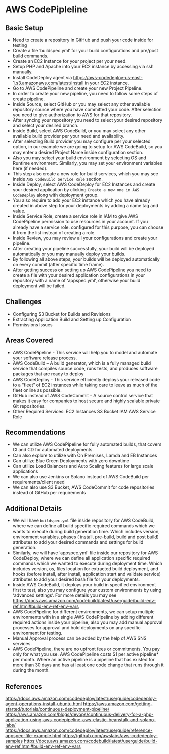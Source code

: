 # AWS CodePipleline 


## Basic Setup
- Need to create a repository in GitHub and push your code inside for testing
- Create a file ‘buildspec.yml’ for your build configurations and pre/post build commands.
- Create an EC2 Instance for your project per your need.
- Setup PHP and Apache into your EC2 instance by accessing via ssh manually.
- Install CodeDeploy agent via https://aws-codedeploy-us-east-1.s3.amazonaws.com/latest/install in your EC2 instance.
- Go to AWS CodePipeline and create your new Project Pipeline.
- In order to create your new pipeline, you need to follow some steps of create pipeline.
- Inside Source, select GitHub or you may select any other available repository source where you have committed your code. After selection you need to give authorization to AWS for that repository.
- After syncing your repository you need to select your desired repository and select your desired branch.
- Inside Build, select AWS CodeBuild, or you may select any other available build provider per your need and availability.
- After selecting Build provider you may configure per your selected option, in our example we are going to setup for AWS CodeBuild, so you may enter a desired Project Name inside configuration section.
- Also you may select your build environment by selecting OS and Runtime environment. Similarly, you may set your environment variables here (if needed).
- This step also create a new role for build services, which you may see inside `AWS CodeBuild Service Role` section.
- Inside Deploy, select AWS CodeDeploy for EC2 Instances and create your desired application by clicking `Create a new one in AWS CodeDeploy` along with deployment group.
- You also require to add your EC2 instance which you have already created in above step for your deployments by adding a name tag and value.
- Inside Service Role, create a service role in IAM to give AWS CodePipeline permission to use resources in your account. If you already have a service role. configured for this purpose, you can choose it from the list instead of creating a role.
- Inside Review, you may review all your configurations and create your pipeline.
- After creating your pipeline successfully, your build will be deployed automatically or you may manually deploy your builds.
- By following all above steps, your builds will be deployed automatically on every commit (after specific time frame).
- After getting success on setting up AWS CodePipeline you need to create a file with your desired application configurations in your repository with a name of ‘appspec.yml’, otherwise your build deployment will be failed.

## Challenges
- Configuring S3 Bucket for Builds and Revisions
- Extracting Application Build and Setting up Configuration
- Permissions Issues

## Areas Covered
- AWS CodePipeline - This service will help you to model and automate your software release process.
- AWS CodeBuild – A build generator, which is a fully managed build service that compiles source code, runs tests, and produces software packages that are ready to deploy
- AWS CodeDeploy - This service efficiently deploys your released code to a “fleet” of EC2 instances while taking care to leave as much of the fleet online as possible. 
- GitHub instead of AWS CodeCommit -  A source control service that makes it easy for companies to host secure and highly scalable private Git repositories.
- Other Required Services:
	EC2 Instances
	S3 Bucket
	IAM
	AWS Service Role

## Recommendations
- We can utilize AWS CodePipeline for fully automated builds, that covers CI and CD for automated deployments.
- Can also explore to utilize with On Premises, Lamda and EB Instances
- Can utilize Blue Green Deployments with zero downtime
- Can utilize Load Balancers and Auto Scaling features for large scale applications
- We can also use Jenkins or Solano instead of AWS CodeBuild per requirements/client need
- We can also use S3 Bucket, AWS CodeCommit for code repositories instead of GitHub per requirements

## Additional Details
- We will have `buildspec.yml` file inside repository for AWS CodeBuild, where we can define all build specific required commands which we wants to execute during build generation time. Which includes version, environment variables, phases ( install, pre-build, build and post build) attributes to add your desired commands and settings for build generation.
- Similarly, we will have ‘appspec.yml’ file inside our repository for AWS CodeDeploy, where we can define all application specific required commands which we wanted to execute during deployment time. Which includes version, os, files location for extracted build deployment, and hooks (before install, after install, application start and validate service) attributes to add your desired bash file for your deployments.
- Inside AWS CodeBuild, it deploys your build in specified environment first to test, also you may configure your custom environments by using ‘advanced settings’. For more details you may see https://docs.aws.amazon.com/codebuild/latest/userguide/build-env-ref.html#build-env-ref-env-vars 
- AWS CodePipeline for different environments, we can setup multiple environments with in a single AWS CodePipeline by adding different required actions inside your pipeline, also you may add manual approval processes for approval and hold deployments on any specific environment for testing.
- Manual Approval process can be added by the help of AWS SNS services.
- AWS CodePipeline, there are no upfront fees or commitments. You pay only for what you use. AWS CodePipeline costs $1 per active pipeline* per month. Where an active pipeline is a pipeline that has existed for more than 30 days and has at least one code change that runs through it during the month.


## References
https://docs.aws.amazon.com/codedeploy/latest/userguide/codedeploy-agent-operations-install-ubuntu.html 
https://aws.amazon.com/getting-started/tutorials/continuous-deployment-pipeline/
https://aws.amazon.com/blogs/devops/continuous-delivery-for-a-php-application-using-aws-codepipeline-aws-elastic-beanstalk-and-solano-labs/ 
https://docs.aws.amazon.com/codedeploy/latest/userguide/reference-appspec-file-example.html 
https://github.com/awslabs/aws-codedeploy-samples 
https://docs.aws.amazon.com/codebuild/latest/userguide/build-env-ref.html#build-env-ref-env-vars 
